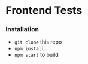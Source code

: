 
# Frontend Tests



### Installation

- ```git clone``` this repo
- ```npm install```
- ```npm start``` to build
